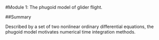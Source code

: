 #Module 1: The phugoid model of glider flight.

##Summary

Described by a set of two nonlinear ordinary differential equations, the phugoid model motivates numerical time integration methods.
